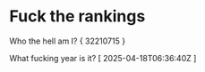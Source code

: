 # Fuck the rankings

Who the hell am I?
{ 32210715 }

What fucking year is it?
[ 2025-04-18T06:36:40Z ]
